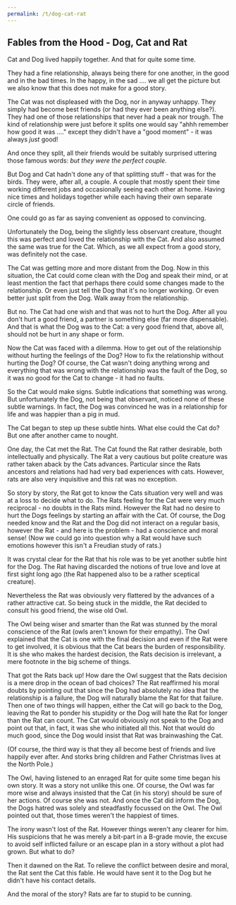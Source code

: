 ```yaml
---
permalink: /t/dog-cat-rat
---
```


## Fables from the Hood - Dog, Cat and Rat

Cat and Dog lived happily together. And that for quite some time.

They had a fine relationship, always being there for one another, in the good and in the bad times. In the happy, in the sad .... we all get the picture but we also know that this does not make for a good story.

The Cat was not displeased with the Dog, nor in anyway unhappy. They simply had become best friends (or had they ever been anything else?). They had one of those relationships that never had a peak nor trough. The kind of relationship were just before it splits one would say "ahhh remember how good it was ...." except they didn't have a "good moment" - it was always *just* good!

And once they split, all their friends would be suitably surprised uttering those famous words: *but they were the perfect couple*.

But Dog and Cat hadn't done any of that splitting stuff - that was for the birds. They were, after all, a couple. A couple that mostly spent their time working different jobs and occasionally seeing each other at home. Having nice times and holidays together while each having their own separate circle of friends.

One could go as far as saying convenient as opposed to convincing.

Unfortunately the Dog, being the slightly less observant creature, thought this was perfect and loved the relationship with the Cat. And also assumed the same was true for the Cat. Which, as we all expect from a good story, was definitely not the case.

The Cat was getting more and more distant from the Dog. Now in this situation, the Cat could come clean with the Dog and speak their mind, or at least mention the fact that perhaps there could some changes made to the relationship. Or even just tell the Dog that it's no longer working. Or even better just split from the Dog. Walk away from the relationship.

But no. The Cat had one wish and that was not to hurt the Dog. After all you don't hurt a good friend, a partner is something else (far more dispensable). And that is what the Dog was to the Cat: a very good friend that, above all, should not be hurt in any shape or form.

Now the Cat was faced with a dilemma. How to get out of the relationship without hurting the feelings of the Dog? How to fix the relationship without hurting the Dog? Of course, the Cat wasn't doing anything wrong and everything that was wrong with the relationship was the fault of the Dog, so it was no good for the Cat to change - it had no faults.

So the Cat would make signs. Subtle indications that something was wrong. But unfortunately the Dog, not being that observant, noticed none of these subtle warnings. In fact, the Dog was convinced he was in a relationship for life and was happier than a pig in mud.

The Cat began to step up these subtle hints. What else could the Cat do? But one after another came to nought.

One day, the Cat met the Rat. The Cat found the Rat rather desirable, both intellectually and physically. The Rat a very cautious but polite creature was rather taken aback by the Cats advances. Particular since the Rats ancestors and relations had had very bad experiences with cats. However, rats are also very inquisitive and this rat was no exception.

So story by story, the Rat got to know the Cats situation very well and was at a loss to decide what to do. The Rats feeling for the Cat were very much reciprocal - no doubts in the Rats mind. However the Rat had no desire to hurt the Dogs feelings by starting an affair with the Cat. Of course, the Dog needed know and the Rat and the Dog did not interact on a regular basis, however the Rat - and here is the problem - had a conscience and moral sense! (Now we could go into question why a Rat would have such emotions however this isn't a Freudian study of rats.)

It was crystal clear for the Rat that his role was to be yet another subtle hint for the Dog. The Rat having discarded the notions of true love and love at first sight long ago (the Rat happened also to be a rather sceptical creature).

Nevertheless the Rat was obviously very flattered by the advances of a rather attractive cat. So being stuck in the middle, the Rat decided to consult his good friend, the wise old Owl.

The Owl being wiser and smarter than the Rat was stunned by the moral conscience of the Rat (owls aren't known for their empathy). The Owl explained that the Cat is one with the final decision and even if the Rat were to get involved, it is obvious that the Cat bears the burden of responsibility. It is she who makes the hardest decision, the Rats decision is irrelevant, a mere footnote in the big scheme of things.

That got the Rats back up! How dare the Owl suggest that the Rats decision is a mere drop in the ocean of bad choices? The Rat reaffirmed his moral doubts by pointing out that since the Dog had absolutely no idea that the relationship is a failure, the Dog will naturally blame the Rat for that failure. Then one of two things will happen, either the Cat will go back to the Dog, leaving the Rat to ponder his stupidity or the Dog will hate the Rat for longer than the Rat can count. The Cat would obviously not speak to the Dog and point out that, in fact, it was she who initiated all this. Not that would do much good, since the Dog would insist that Rat was brainwashing the Cat.

(Of course, the third way is that they all become best of friends and live happily ever after. And storks bring children and Father Christmas lives at the North Pole.)

The Owl, having listened to an enraged Rat for quite some time began his own story. It was a story not unlike this one. Of course, the Owl was far more wise and always insisted that the Cat (in his story) should be sure of her actions. Of course she was not. And once the Cat did inform the Dog, the Dogs hatred was solely and steadfastly focussed on the Owl. The Owl pointed out that, those times weren't the happiest of times.

The irony wasn't lost of the Rat. However things weren't any clearer for him. His suspicions that he was merely a bit-part in a B-grade movie, the excuse to avoid self inflicted failure or an escape plan in a story without a plot had grown. But what to do?

Then it dawned on the Rat. To relieve the conflict between desire and moral, the Rat sent the Cat this fable. He would have sent it to the Dog but he didn't have his contact details.

And the moral of the story? Rats are far to stupid to be cunning.
